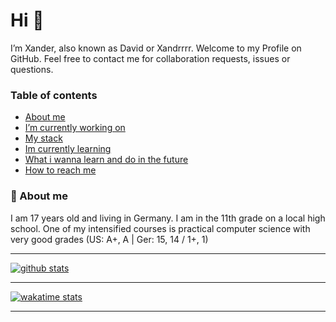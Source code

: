 # Hi 👋

I’m Xander, also known as David or Xandrrrr.
Welcome to my Profile on GitHub. Feel free to contact me for collaboration requests, issues or questions.

### Table of contents
 - [About me](https://github.com/Xander1233#-about-me)
 - [I’m currently working on](https://github.com/Xander1233/Xander1233/blob/latest/CURRENT_WORK.md)
 - [My stack](https://github.com/Xander1233/Xander1233/blob/latest/STACK.md)
 - [Im currently learning](https://github.com/Xander1233/Xander1233/blob/latest/CURRENT_LEARNING.md)
 - [What i wanna learn and do in the future](https://github.com/Xander1233/Xander1233/blob/latest/FUTURE.md)
 - [How to reach me](https://github.com/Xander1233/Xander1233/blob/latest/CONTACT.md)

### 🌱 About me
I am 17 years old and living in Germany. I am in the 11th grade on a local high school. One of my intensified courses is practical computer science with very good grades (US: A+, A | Ger: 15, 14 / 1+, 1)

---

[![github stats](https://github-readme-stats.vercel.app/api?username=Xander1233&count_private=true&hide_border=true&cache_seconds=2000&bg_color=4badf2&title_color=000&text_color=000&icon_color=000&show_icons=true)](https://github.com/Xander1233)

---

[![wakatime stats](https://github-readme-stats.vercel.app/api/wakatime?username=Xandrrrr&layout=compact)](https://github.com/Xander1233)

---
